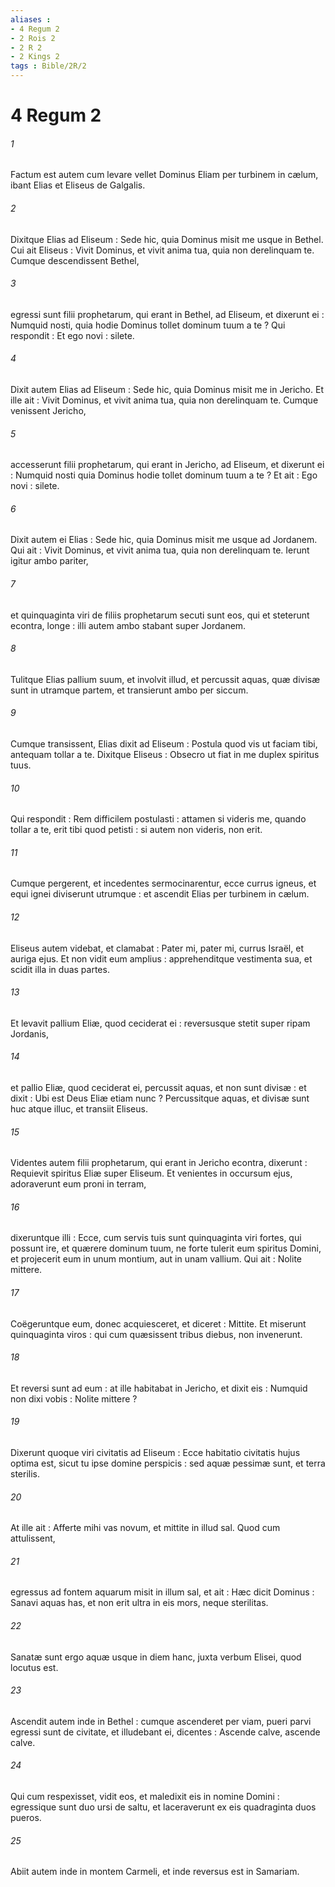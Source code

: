 ```yaml
---
aliases : 
- 4 Regum 2
- 2 Rois 2
- 2 R 2
- 2 Kings 2
tags : Bible/2R/2
---
```


# 4 Regum 2

###### 1
Factum est autem cum levare vellet Dominus Eliam per turbinem in cælum, ibant Elias et Eliseus de Galgalis.
###### 2
Dixitque Elias ad Eliseum : Sede hic, quia Dominus misit me usque in Bethel. Cui ait Eliseus : Vivit Dominus, et vivit anima tua, quia non derelinquam te. Cumque descendissent Bethel,
###### 3
egressi sunt filii prophetarum, qui erant in Bethel, ad Eliseum, et dixerunt ei : Numquid nosti, quia hodie Dominus tollet dominum tuum a te ? Qui respondit : Et ego novi : silete.
###### 4
Dixit autem Elias ad Eliseum : Sede hic, quia Dominus misit me in Jericho. Et ille ait : Vivit Dominus, et vivit anima tua, quia non derelinquam te. Cumque venissent Jericho,
###### 5
accesserunt filii prophetarum, qui erant in Jericho, ad Eliseum, et dixerunt ei : Numquid nosti quia Dominus hodie tollet dominum tuum a te ? Et ait : Ego novi : silete.
###### 6
Dixit autem ei Elias : Sede hic, quia Dominus misit me usque ad Jordanem. Qui ait : Vivit Dominus, et vivit anima tua, quia non derelinquam te. Ierunt igitur ambo pariter,
###### 7
et quinquaginta viri de filiis prophetarum secuti sunt eos, qui et steterunt econtra, longe : illi autem ambo stabant super Jordanem.
###### 8
Tulitque Elias pallium suum, et involvit illud, et percussit aquas, quæ divisæ sunt in utramque partem, et transierunt ambo per siccum.
###### 9
Cumque transissent, Elias dixit ad Eliseum : Postula quod vis ut faciam tibi, antequam tollar a te. Dixitque Eliseus : Obsecro ut fiat in me duplex spiritus tuus.
###### 10
Qui respondit : Rem difficilem postulasti : attamen si videris me, quando tollar a te, erit tibi quod petisti : si autem non videris, non erit.
###### 11
Cumque pergerent, et incedentes sermocinarentur, ecce currus igneus, et equi ignei diviserunt utrumque : et ascendit Elias per turbinem in cælum.
###### 12
Eliseus autem videbat, et clamabat : Pater mi, pater mi, currus Israël, et auriga ejus. Et non vidit eum amplius : apprehenditque vestimenta sua, et scidit illa in duas partes.
###### 13
Et levavit pallium Eliæ, quod ceciderat ei : reversusque stetit super ripam Jordanis,
###### 14
et pallio Eliæ, quod ceciderat ei, percussit aquas, et non sunt divisæ : et dixit : Ubi est Deus Eliæ etiam nunc ? Percussitque aquas, et divisæ sunt huc atque illuc, et transiit Eliseus.
###### 15
Videntes autem filii prophetarum, qui erant in Jericho econtra, dixerunt : Requievit spiritus Eliæ super Eliseum. Et venientes in occursum ejus, adoraverunt eum proni in terram,
###### 16
dixeruntque illi : Ecce, cum servis tuis sunt quinquaginta viri fortes, qui possunt ire, et quærere dominum tuum, ne forte tulerit eum spiritus Domini, et projecerit eum in unum montium, aut in unam vallium. Qui ait : Nolite mittere.
###### 17
Coëgeruntque eum, donec acquiesceret, et diceret : Mittite. Et miserunt quinquaginta viros : qui cum quæsissent tribus diebus, non invenerunt.
###### 18
Et reversi sunt ad eum : at ille habitabat in Jericho, et dixit eis : Numquid non dixi vobis : Nolite mittere ?
###### 19
Dixerunt quoque viri civitatis ad Eliseum : Ecce habitatio civitatis hujus optima est, sicut tu ipse domine perspicis : sed aquæ pessimæ sunt, et terra sterilis.
###### 20
At ille ait : Afferte mihi vas novum, et mittite in illud sal. Quod cum attulissent,
###### 21
egressus ad fontem aquarum misit in illum sal, et ait : Hæc dicit Dominus : Sanavi aquas has, et non erit ultra in eis mors, neque sterilitas.
###### 22
Sanatæ sunt ergo aquæ usque in diem hanc, juxta verbum Elisei, quod locutus est.
###### 23
Ascendit autem inde in Bethel : cumque ascenderet per viam, pueri parvi egressi sunt de civitate, et illudebant ei, dicentes : Ascende calve, ascende calve.
###### 24
Qui cum respexisset, vidit eos, et maledixit eis in nomine Domini : egressique sunt duo ursi de saltu, et laceraverunt ex eis quadraginta duos pueros.
###### 25
Abiit autem inde in montem Carmeli, et inde reversus est in Samariam.
